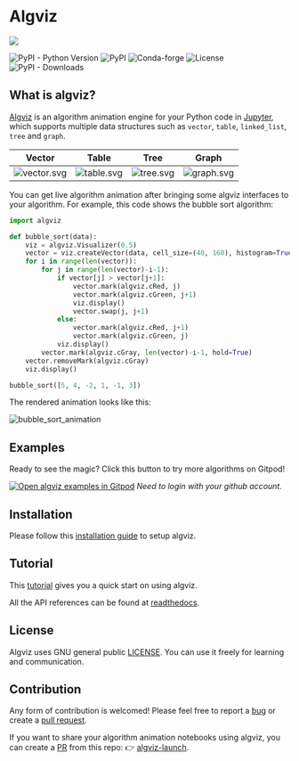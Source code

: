 # Algviz

[<img src="https://cdn.jsdelivr.net/gh/zjl9959/algviz@main/docs/images/logo_v1.svg"/>](https://algviz.com)

![PyPI - Python Version](https://img.shields.io/pypi/pyversions/algviz)
![PyPI](https://img.shields.io/pypi/v/algviz)
![Conda-forge](https://img.shields.io/conda/vn/conda-forge/algviz)
![License](https://img.shields.io/github/license/zjl9959/algviz)
![PyPI - Downloads](https://img.shields.io/pypi/dm/algviz)

## What is algviz?

[Algviz](https://algviz.com) is an algorithm animation engine for your Python code in [Jupyter](https://jupyter.org/), which supports multiple data structures such as `vector`, `table`, `linked_list`, `tree` and `graph`.

| Vector | Table | Tree | Graph |
|:---:|:---:|:---:|:---:|
|  ![vector.svg] |   ![table.svg]  |  ![tree.svg]   |  ![graph.svg]   |

You can get live algorithm animation after bringing some algviz interfaces to your algorithm.
For example, this code shows the bubble sort algorithm:

```python
import algviz

def bubble_sort(data):
    viz = algviz.Visualizer(0.5)
    vector = viz.createVector(data, cell_size=(40, 160), histogram=True)
    for i in range(len(vector)):
        for j in range(len(vector)-i-1):
            if vector[j] > vector[j+1]:
                vector.mark(algviz.cRed, j)
                vector.mark(algviz.cGreen, j+1)
                viz.display()
                vector.swap(j, j+1)
            else:
                vector.mark(algviz.cRed, j+1)
                vector.mark(algviz.cGreen, j)
            viz.display()
        vector.mark(algviz.cGray, len(vector)-i-1, hold=True)
    vector.removeMark(algviz.cGray)
    viz.display()

bubble_sort([5, 4, -2, 1, -1, 3])
```

The rendered animation looks like this:

![bubble_sort_animation](https://cdn.jsdelivr.net/gh/zjl9959/algviz-launch@master/svgs/BubbleSort.svg)

## Examples

Ready to see the magic? Click this button to try more algorithms on Gitpod!

[![Open algviz examples in Gitpod](https://gitpod.io/button/open-in-gitpod.svg)](https://gitpod.io/#https://github.com/zjl9959/algviz-launch) *Need to login with your github account.*

## Installation

Please follow this [installation guide](https://algviz.com/en/installation.html) to setup algviz.

## Tutorial

This [tutorial](https://algviz.com/en/examples.html) gives you a quick start on using algviz.

All the API references can be found at [readthedocs](https://algviz.readthedocs.io/en/latest/api.html#).

## License

Algviz uses GNU general public [LICENSE](https://github.com/zjl9959/algviz/blob/main/LICENSE). You can use it freely for learning and communication.

## Contribution

Any form of contribution is welcomed! Please feel free to report a [bug](https://github.com/zjl9959/algviz/issues) or create a [pull request](https://github.com/zjl9959/algviz/pulls).

If you want to share your algorithm animation notebooks using algviz, you can create a [PR](https://github.com/zjl9959/algviz-launch/pulls) from this repo: 👉 [algviz-launch](https://github.com/zjl9959/algviz-launch).

[bubble sort algorithm]: https://en.wikipedia.org/wiki/Bubble_sort
[vector.svg]: https://cdn.jsdelivr.net/gh/zjl9959/algviz.com@master/assets/img/data_vector.svg
[table.svg]: https://cdn.jsdelivr.net/gh/zjl9959/algviz.com@master/assets/img/data_table.svg
[tree.svg]: https://cdn.jsdelivr.net/gh/zjl9959/algviz.com@master/assets/img/data_tree.svg
[graph.svg]: https://cdn.jsdelivr.net/gh/zjl9959/algviz.com@master/assets/img/data_graph.svg

